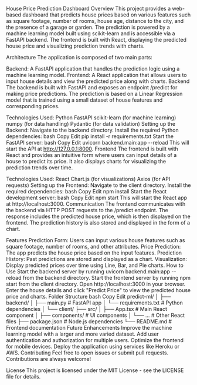 House Price Prediction Dashboard
Overview
This project provides a web-based dashboard that predicts house prices based on various features such as square footage, number of rooms, house age, distance to the city, and the presence of a garage or garden. The prediction is powered by a machine learning model built using scikit-learn and is accessible via a FastAPI backend. The frontend is built with React, displaying the predicted house price and visualizing prediction trends with charts.

Architecture
The application is composed of two main parts:

Backend: A FastAPI application that handles the prediction logic using a machine learning model.
Frontend: A React application that allows users to input house details and view the predicted price along with charts.
Backend
The backend is built with FastAPI and exposes an endpoint /predict for making price predictions. The prediction is based on a Linear Regression model that is trained using a small dataset of house features and corresponding prices.

Technologies Used:
Python
FastAPI
scikit-learn (for machine learning)
numpy (for data handling)
Pydantic (for data validation)
Setting up the Backend:
Navigate to the backend directory.
Install the required Python dependencies:
bash
Copy
Edit
pip install -r requirements.txt
Start the FastAPI server:
bash
Copy
Edit
uvicorn backend.main:app --reload
This will start the API at http://127.0.0.1:8000.
Frontend
The frontend is built with React and provides an intuitive form where users can input details of a house to predict its price. It also displays charts for visualizing the prediction trends over time.

Technologies Used:
React
Chart.js (for visualizations)
Axios (for API requests)
Setting up the Frontend:
Navigate to the client directory.
Install the required dependencies:
bash
Copy
Edit
npm install
Start the React development server:
bash
Copy
Edit
npm start
This will start the React app at http://localhost:3000.
Communication
The frontend communicates with the backend via HTTP POST requests to the /predict endpoint. The response includes the predicted house price, which is then displayed on the frontend. The prediction history is also stored and displayed in the form of a chart.

Features
Prediction Form: Users can input various house features such as square footage, number of rooms, and other attributes.
Price Prediction: The app predicts the house price based on the input features.
Prediction History: Past predictions are stored and displayed as a chart.
Visualization: Display predicted prices over time using Line, Bar, and Pie charts.
How to Use
Start the backend server by running uvicorn backend.main:app --reload from the backend directory.
Start the frontend server by running npm start from the client directory.
Open http://localhost:3000 in your browser.
Enter the house details and click "Predict Price" to view the predicted house price and charts.
Folder Structure
bash
Copy
Edit
predict-ml/
│
├── backend/
│   ├── main.py            # FastAPI app
│   └── requirements.txt   # Python dependencies
│
└── client/
    ├── src/
    │   ├── App.tsx        # Main React component
    │   ├── components/    # UI components
    │   └── ...            # Other React files
    ├── package.json       # Node.js dependencies
    └── README.md          # Frontend documentation
Future Enhancements
Improve the machine learning model with a larger and more varied dataset.
Add user authentication and authorization for multiple users.
Optimize the frontend for mobile devices.
Deploy the application using services like Heroku or AWS.
Contributing
Feel free to open issues or submit pull requests. Contributions are always welcome!

License
This project is licensed under the MIT License - see the LICENSE file for details.
